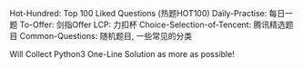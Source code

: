 Hot-Hundred: Top 100 Liked Questions (热题HOT100)
Daily-Practise: 每日一题
To-Offer: 剑指Offer
LCP: 力扣杯
Choice-Selection-of-Tencent: 腾讯精选题目
Common-Questions: 随机题目, 一些常见的分类

Will Collect Python3 One-Line Solution as more as possible!
